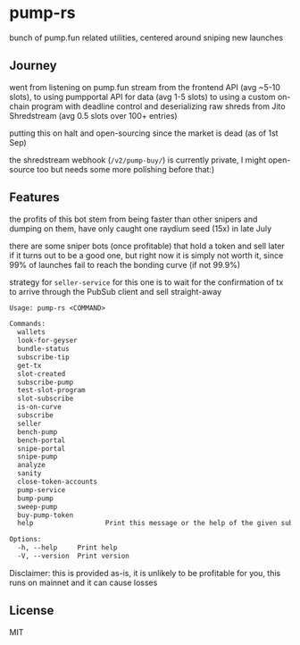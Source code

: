 # pump-rs

bunch of pump.fun related utilities, centered around sniping new launches

## Journey

went from listening on pump.fun stream from the frontend API (avg ~5-10 slots),
to using pumpportal API for data (avg 1-5 slots) to using a custom on-chain
program with deadline control and deserializing raw shreds from Jito
Shredstream (avg 0.5 slots over 100+ entries)

putting this on halt and open-sourcing since the market is dead (as of 1st Sep)

the shredstream webhook (`/v2/pump-buy/`) is currently private, I might
open-source too but needs some more polishing before that:)

## Features

the profits of this bot stem from being faster than other snipers and dumping
on them, have only caught one raydium seed (15x) in late July

there are some sniper bots (once profitable) that hold a token and sell later
if it turns out to be a good one, but right now it is simply not worth it,
since 99% of launches fail to reach the bonding curve (if not 99.9%)

strategy for `seller-service` for this one is to wait for the confirmation of
tx to arrive through the PubSub client and sell straight-away

```txt
Usage: pump-rs <COMMAND>

Commands:
  wallets
  look-for-geyser
  bundle-status
  subscribe-tip
  get-tx
  slot-created
  subscribe-pump
  test-slot-program
  slot-subscribe
  is-on-curve
  subscribe
  seller
  bench-pump
  bench-portal
  snipe-portal
  snipe-pump
  analyze
  sanity
  close-token-accounts
  pump-service
  bump-pump
  sweep-pump
  buy-pump-token
  help                  Print this message or the help of the given subcommand(s)

Options:
  -h, --help     Print help
  -V, --version  Print version
```

Disclaimer: this is provided as-is, it is unlikely to be profitable for you,
this runs on mainnet and it can cause losses

## License

MIT
